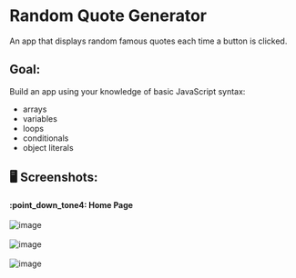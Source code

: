 # Random Quote Generator
 An app that displays random famous quotes each time a button is clicked.

 ## Goal:
 Build an app using your knowledge of basic JavaScript syntax:
 - arrays
 - variables
 - loops 
 - conditionals
 - object literals
 
 ## 🖥 Screenshots:
#### :point_down_tone4: Home Page


![image](https://user-images.githubusercontent.com/35972972/97759012-7e58bb80-1ad6-11eb-86b6-0ff92aa544cf.png)
</br>
</br>
![image](https://user-images.githubusercontent.com/35972972/97759069-a21c0180-1ad6-11eb-8a82-02d87b0013ba.png)
</br>
</br>
![image](https://user-images.githubusercontent.com/35972972/97759154-d4c5fa00-1ad6-11eb-85e7-a4f567673716.png)


